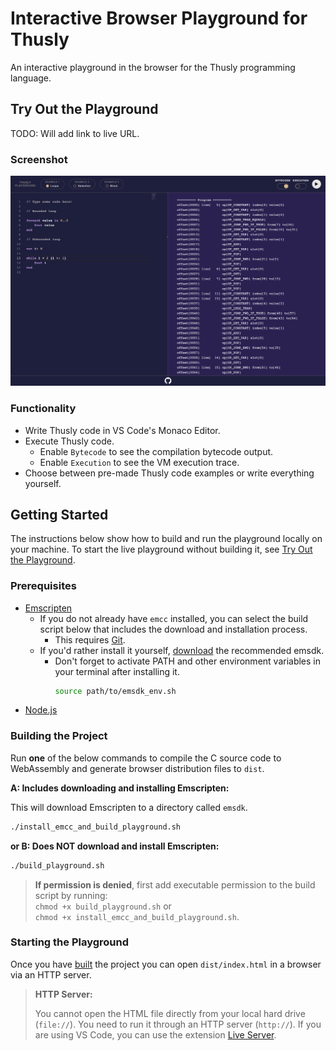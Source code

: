 # Interactive Browser Playground for Thusly

An interactive playground in the browser for the Thusly programming language.

## Try Out the Playground

TODO: Will add link to live URL.

### Screenshot

![Thusly Playground](../design/media/thusly-playground.png)

### Functionality

* Write Thusly code in VS Code's Monaco Editor.
* Execute Thusly code.
  * Enable `Bytecode` to see the compilation bytecode output.
  * Enable `Execution` to see the VM execution trace.
* Choose between pre-made Thusly code examples or write everything yourself.

## Getting Started

The instructions below show how to build and run the playground locally on your machine. To start the live playground without building it, see [Try Out the Playground](#try-out-the-playground).

### Prerequisites

* [Emscripten](https://emscripten.org/docs/getting_started/downloads.html#download-and-install)
  * If you do not already have `emcc` installed, you can select the build script below that includes the download and installation process.
    * This requires [Git](https://git-scm.com/downloads).
  * If you'd rather install it yourself, [download](https://emscripten.org/docs/getting_started/downloads.html#download-and-install) the recommended emsdk.
    * Don't forget to activate PATH and other environment variables in your terminal after installing it.
      ```sh
      source path/to/emsdk_env.sh
      ```
* [Node.js](https://nodejs.org/en/download)

### Building the Project

Run **one** of the below commands to compile the C source code to WebAssembly and generate browser distribution files to `dist`.

**A: Includes downloading and installing Emscripten:**

This will download Emscripten to a directory called `emsdk`.

```sh
./install_emcc_and_build_playground.sh
```

**or B: Does NOT download and install Emscripten:**

```sh
./build_playground.sh
```

> **If permission is denied**, first add executable permission to the build script by running:<br>
> `chmod +x build_playground.sh` or<br>
> `chmod +x install_emcc_and_build_playground.sh`.

### Starting the Playground

Once you have [built](#building-the-project) the project you can open `dist/index.html` in a browser via an HTTP server.

> **HTTP Server:**
>
> You cannot open the HTML file directly from your local hard drive (`file://`). You need to run it through an HTTP server (`http://`). If you are using VS Code, you can use the extension [Live Server](https://marketplace.visualstudio.com/items?itemName=ritwickdey.LiveServer).

